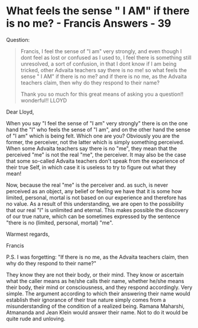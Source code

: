 # What feels the sense " I AM" if there is no me? - Francis Answers - 39

Question:

>Francis, I feel the sense of "I am" very strongly, and even though I dont feel as lost or confused as I used to, I feel there is something still unresolved, a sort of confusion, in that I dont know if I am being tricked, other Advaita teachers say there is no me! so what feels the sense " I AM" if there is no me? and if there is no me, as the Advaita teachers claim, then why do they respond to their name?
>
>Thank you so much for this great means of asking you a question!! wonderful!! LLOYD

Dear Lloyd,

When you say "I feel the sense of "I am" very strongly" there is on the one hand the "I" who feels the sense of "I am", and on the other hand the sense of "I am" which is being felt. Which one are you? Obviously you are the former, the perceiver, not the latter which is simply something perceived. When some Advaita teachers say there is no "me", they mean that the perceived "me" is not the real "me", the perceiver. It may also be the case that some so-called Advaita teachers don't speak from the experience of their true Self, in which case it is useless to try to figure out what they mean!

Now, because the real "me" is the perceiver and. as such, is never perceived as an object, any belief or feeling we have that it is some how limited, personal, mortal is not based on our experience and therefore has no value. As a result of this understanding, we are open to the possibility that our real "I" is unlimited and eternal. This makes possible the discovery of our true nature, which can be sometimes expressed by the sentence "there is no (limited, personal, mortal) "me".

Warmest regards,

Francis

P.S. I was forgetting: "If there is no me, as the Advaita teachers claim, then why do they respond to their name?"

They know they are not their body, or their mind. They know or ascertain what the caller means as he/she calls their name, whether he/she means their body, their mind or consciousness, and they respond accordingly. Very simple. The argument according to which their answering their name would establish their ignorance of their true nature simply comes from a misunderstanding of the condition of a realized being. Ramana Maharshi, Atmananda and Jean Klein would answer their name. Not to do it would be quite rude and unloving.

